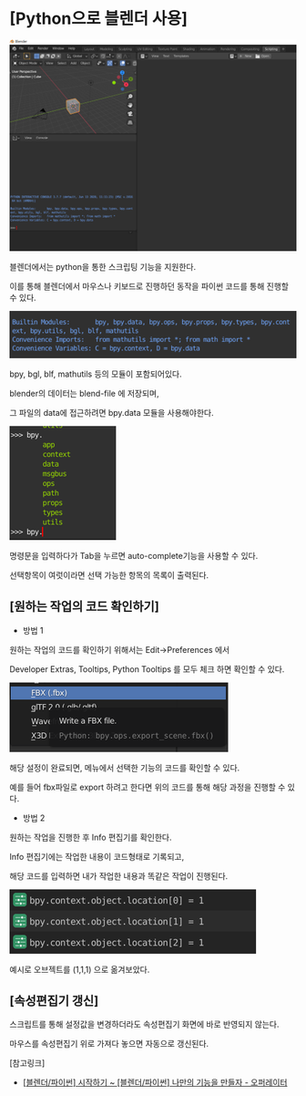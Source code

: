 # [Python으로 블렌더 사용]

![Untitled](../Resources/1_1.png)

블렌더에서는 python을 통한 스크립팅 기능을 지원한다.

이를 통해 블렌더에서 마우스나 키보드로 진행하던 동작을 파이썬 코드를 통해 진행할 수 있다.

![Untitled](../Resources/1_2.png)

bpy, bgl, blf, mathutils 등의 모듈이 포함되어있다.

blender의 데이터는 blend-file 에 저장되며,

그 파일의 data에 접근하려면 bpy.data 모듈을 사용해야한다.

![Untitled](../Resources/1_3.png)

명령문을 입력하다가 Tab을 누르면 auto-complete기능을 사용할 수 있다.

선택항목이 여럿이라면 선택 가능한 항목의 목록이 출력된다.

## [원하는 작업의 코드 확인하기]

- 방법 1

원하는 작업의 코드를 확인하기 위해서는 Edit→Preferences 에서

Developer Extras, Tooltips, Python Tooltips 를 모두 체크 하면 확인할 수 있다.

![Untitled](../Resources/1_4.png)

해당 설정이 완료되면, 메뉴에서 선택한 기능의 코드를 확인할 수 있다.

예를 들어 fbx파일로 export 하려고 한다면 위의 코드를 통해 해당 과정을 진행할 수 있다.

- 방법 2

원하는 작업을 진행한 후 Info 편집기를 확인한다.

Info 편집기에는 작업한 내용이 코드형태로 기록되고,

해당 코드를 입력하면 내가 작업한 내용과 똑같은 작업이 진행된다.

![Untitled](../Resources/1_5.png)

예시로 오브젝트를 (1,1,1) 으로 옮겨보았다.

## [속성편집기 갱신]

스크립트를 통해 설정값을 변경하더라도 속성편집기 화면에 바로 반영되지 않는다.

마우스를 속성편집기 위로 가져다 놓으면 자동으로 갱신된다.

[참고링크]

- [[블렌더/파이썬] 시작하기 ~ [블렌더/파이썬] 나만의 기능을 만들자 - 오퍼레이터](https://www.youtube.com/playlist?list=PLMMbr17RbOxVWRRvIuGTQMq6mJEvM6Oez)
